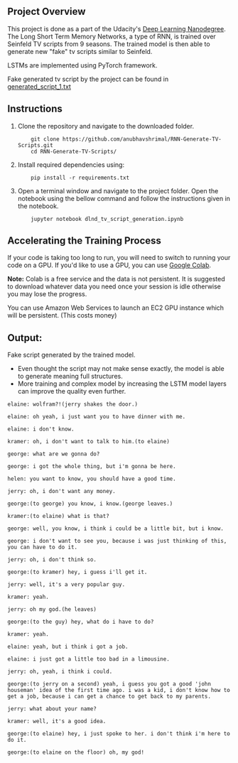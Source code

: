 ## Project Overview

This project is done as a part of the Udacity's [Deep Learning Nanodegree](https://eu.udacity.com/course/deep-learning-nanodegree--nd101). The Long Short Term Memory Networks, a type of RNN, is trained over Seinfeld TV scripts from 9 seasons. The trained model is then able to generate new "fake" tv scripts similar to Seinfeld.

LSTMs are implemented using PyTorch framework.

Fake generated tv script by the project can be found in [generated_script_1.txt](generated_script_1.txt)


## Instructions

1. Clone the repository and navigate to the downloaded folder.
	
	```	
		git clone https://github.com/anubhavshrimal/RNN-Generate-TV-Scripts.git
		cd RNN-Generate-TV-Scripts/
	```
2. Install required dependencies using:
	
	```
		pip install -r requirements.txt
	```
3. Open a terminal window and navigate to the project folder. Open the notebook using the bellow command and follow the instructions given in the notebook.
	
	```
		jupyter notebook dlnd_tv_script_generation.ipynb
	```


## Accelerating the Training Process 

If your code is taking too long to run, you will need to switch to running your code on a GPU.  If you'd like to use a GPU, you can use [Google Colab](https://colab.research.google.com/). 

**Note:** Colab is a free service and the data is not persistent. It is suggested to download whatever data you need once your session is idle otherwise you may lose the progress.

You can use Amazon Web Services to launch an EC2 GPU instance which will be persistent. (This costs money)

## Output:

Fake script generated by the trained model. 

- Even thought the script may not make sense exactly, the model is able to generate meaning full structures. 
- More training and complex model by increasing the LSTM model layers can improve the quality even further.

```
elaine: wolfram?!(jerry shakes the door.)

elaine: oh yeah, i just want you to have dinner with me.

elaine: i don't know.

kramer: oh, i don't want to talk to him.(to elaine)

george: what are we gonna do?

george: i got the whole thing, but i'm gonna be here.

helen: you want to know, you should have a good time.

jerry: oh, i don't want any money.

george:(to george) you know, i know.(george leaves.)

kramer:(to elaine) what is that?

george: well, you know, i think i could be a little bit, but i know.

george: i don't want to see you, because i was just thinking of this, you can have to do it.

jerry: oh, i don't think so.

george:(to kramer) hey, i guess i'll get it.

jerry: well, it's a very popular guy.

kramer: yeah.

jerry: oh my god.(he leaves)

george:(to the guy) hey, what do i have to do?

kramer: yeah.

elaine: yeah, but i think i got a job.

elaine: i just got a little too bad in a limousine.

jerry: oh, yeah, i think i could.

george:(to jerry on a second) yeah, i guess you got a good 'john houseman' idea of the first time ago. i was a kid, i don't know how to get a job, because i can get a chance to get back to my parents.

jerry: what about your name?

kramer: well, it's a good idea.

george:(to elaine) hey, i just spoke to her. i don't think i'm here to do it.

george:(to elaine on the floor) oh, my god!
```